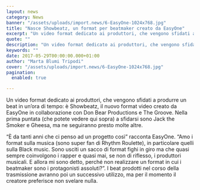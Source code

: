 ```yaml
---
layout: news
category: News
banner: "/assets/uploads/import.news/6-EasyOne-1024x768.jpg"
title: "Nasce Showbeatz, un format per beatmaker creato da EasyOne"
excerpt: "Un video format dedicato ai produttori, che vengono sfidati a produrre un beat in un’ora di tempo: è Showbeatz, il nuovo format video creato da EasyOne in collaborazione con Don Bear Productions e The Groove. Nella prima puntata (che potete vedere qui sopra) a sfidarsi sono Jack the Smoker e Gheesa, ma ne seguiranno presto molte [&hellip"
quote: ""
description: "Un video format dedicato ai produttori, che vengono sfidati a produrre un beat in un’ora di tempo: è Showbeatz, il nuovo format video creato da EasyOne in collaborazione con Don Bear Productions e The Groove. Nella prima puntata (che potete vedere qui sopra) a sfidarsi sono Jack the Smoker e Gheesa, ma ne seguiranno presto molte [&hellip"
keywords: ""
date: 2017-05-29T00:00:00.000+01:00
author: "Marta Blumi Tripodi"
cover: "/assets/uploads/import.news/6-EasyOne-1024x768.jpg"
pagination:
  enabled: true

---
```


Un video format dedicato ai produttori, che vengono sfidati a produrre un beat in un’ora di tempo: è Showbeatz, il nuovo format video creato da EasyOne in collaborazione con Don Bear Productions e The Groove. Nella prima puntata (che potete vedere qui sopra) a sfidarsi sono Jack the Smoker e Gheesa, ma ne seguiranno presto molte altre.

“È da tanti anni che ci penso ad un progetto così” racconta EasyOne. “Amo i format sulla musica (sono super fan di Rhythm Roulette), in particolare quelli sulla Black music. Sono usciti un sacco di format fighi in giro ma che quasi sempre coinvolgono i rapper e quasi mai, se non di riflesso, i produttori musicali. E allora mi sono detto, perché non realizzare un format in cui i beatmaker sono i protagonisti assoluti?”. I beat prodotti nel corso della trasmissione avranno poi un successivo utilizzo, ma per il momento il creatore preferisce non svelare nulla.